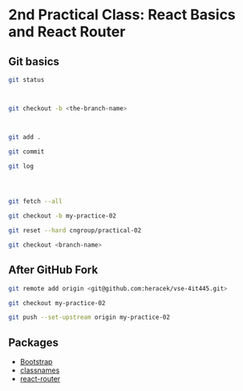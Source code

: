 # 2nd Practical Class: React Basics and React Router

## Git basics

```bash
git status



git checkout -b <the-branch-name>



git add .

git commit

git log




git fetch --all

git checkout -b my-practice-02

git reset --hard cngroup/practical-02

git checkout <branch-name>
```

## After GitHub Fork

```bash
git remote add origin <git@github.com:heracek/vse-4it445.git>

git checkout my-practice-02

git push --set-upstream origin my-practice-02

```

## Packages

- [Bootstrap](http://getbootstrap.com/)
- [classnames](https://github.com/JedWatson/classnames)
- [react-router](https://github.com/ReactTraining/react-router)
